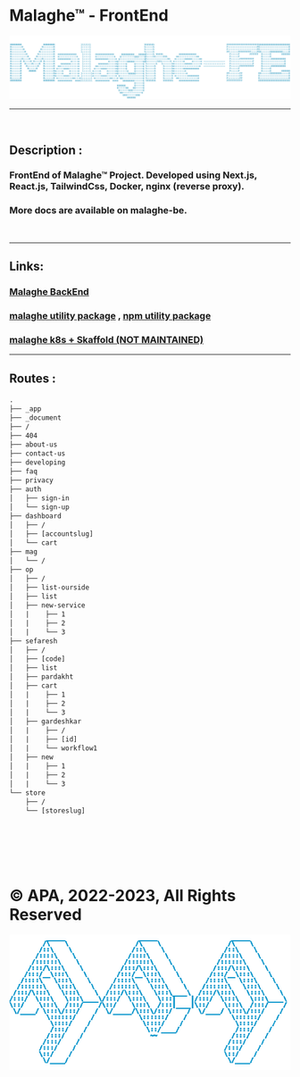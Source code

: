 # **Malaghe™ - FrontEnd**

![ascii_malaghe_fe.png](ascii_malaghe_fe.png)

---

<br>

## **Description** :

### FrontEnd of Malaghe™ Project. Developed using Next.js, React.js, TailwindCss, Docker, nginx (reverse proxy).

### More docs are available on malaghe-be.

<br>

---

## **Links**:

### [Malaghe BackEnd](https://github.com/apakhbari/Malaghe-BE)

### [malaghe utility package](https://github.com/apakhbari/malaghe-k8s-utility) , [npm utility package](https://www.npmjs.com/package/@apa_malaghe/utility)

### [malaghe k8s + Skaffold (NOT MAINTAINED)](https://github.com/apakhbari/malaghe-k8s)

---

## **Routes** :

    .
    ├── _app
    ├── _document
    ├── /
    ├── 404
    ├── about-us
    ├── contact-us
    ├── developing
    ├── faq
    ├── privacy
    ├── auth
    │   ├── sign-in
    │   └── sign-up
    ├── dashboard
    │   ├── /
    │   ├── [accountslug]
    │   └── cart
    ├── mag
    │   └── /
    ├── op
    │   ├── /
    │   ├── list-ourside
    │   ├── list
    │   ├── new-service
    │   |    ├── 1
    │   |    ├── 2
    │   |    └── 3
    ├── sefaresh
    │   ├── /
    │   ├── [code]
    │   ├── list
    │   ├── pardakht
    │   ├── cart
    │   |    ├── 1
    │   |    ├── 2
    │   |    └── 3
    │   ├── gardeshkar
    │   |    ├── /
    │   |    ├── [id]
    │   |    └── workflow1
    │   ├── new
    │   |    ├── 1
    │   |    ├── 2
    │   |    └── 3
    └── store
        ├── /
        └── [storeslug]

## <br>

<br>

# **© APA, 2022-2023, All Rights Reserved**

![ascii_apa.png](ascii_apa.png)
